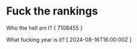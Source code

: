 # Fuck the rankings

Who the hell am I?
{ 7108455 }

What fucking year is it?
[ 2024-08-16T16:00:00Z ]
